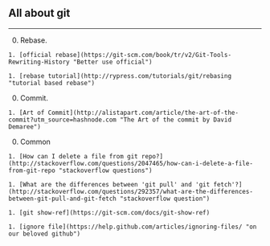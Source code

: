 ## All about git
---
  0. Rebase.

    1. [official rebase](https://git-scm.com/book/tr/v2/Git-Tools-Rewriting-History "Better use official")

    1. [rebase tutorial](http://rypress.com/tutorials/git/rebasing "tutorial based rebase")

  0. Commit.

    1. [Art of Commit](http://alistapart.com/article/the-art-of-the-commit?utm_source=hashnode.com "The Art of the commit by David Demaree")

  0. Common

    1. [How can I delete a file from git repo?](http://stackoverflow.com/questions/2047465/how-can-i-delete-a-file-from-git-repo "stackoverflow questions")

    1. [What are the differences between 'git pull' and 'git fetch'?](http://stackoverflow.com/questions/292357/what-are-the-differences-between-git-pull-and-git-fetch "stackoverflow question")

    1. [git show-ref](https://git-scm.com/docs/git-show-ref)

    1. [ignore file](https://help.github.com/articles/ignoring-files/ "on our beloved github")
